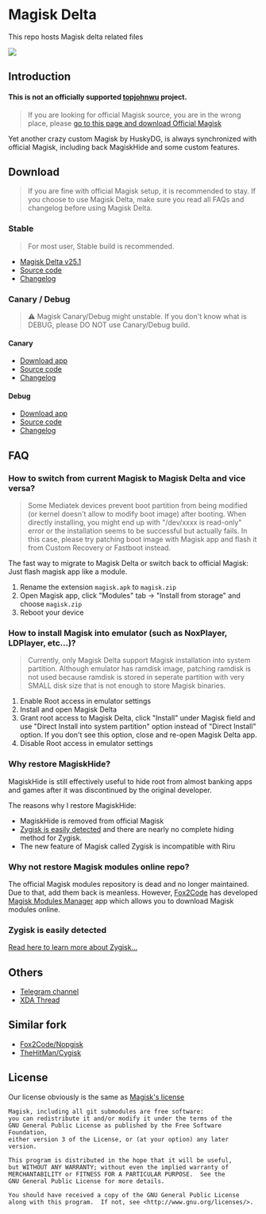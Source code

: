 # Magisk Delta

This repo hosts Magisk delta related files

![](https://github.com/topjohnwu/Magisk/raw/master/docs/images/logo.png)

## Introduction

#### **This is not an officially supported [topjohnwu](https://github.com/topjohnwu) project**. 

> If you are looking for official Magisk source, you are in the wrong place, please [go to this page and download Official Magisk](https://github.com/topjohnwu/Magisk)

Yet another crazy custom Magisk by HuskyDG, is always synchronized with official Magisk, including back MagiskHide and some custom features.

## Download

> If you are fine with official Magisk setup, it is recommended to stay. If you choose to use Magisk Delta, make sure you read all FAQs and changelog before using Magisk Delta.

### Stable

> For most user, Stable build is recommended.

- [Magisk Delta v25.1](https://huskydg.github.io/download/magisk/25.1-delta-2.apk)
- [Source code](https://huskydg.github.io/download/magisk/25.1-delta-2.zip)
- [Changelog](https://github.com/HuskyDG/magisk-files/blob/main/note_stable.md)


### Canary / Debug

> ⚠ Magisk Canary/Debug might unstable. If you don't know what is DEBUG, please DO NOT use Canary/Debug build.

#### Canary

- [Download app](https://huskydg.github.io/magisk-files/app-release.apk)
- [Source code](https://huskydg.github.io/magisk-files/source-code.zip)
- [Changelog](https://github.com/HuskyDG/magisk-files/blob/main/note.md)

#### Debug

- [Download app](https://huskydg.github.io/magisk-files/app-debug.apk)
- [Source code](https://huskydg.github.io/magisk-files/source-code_debug.zip)
- [Changelog](https://github.com/HuskyDG/magisk-files/blob/main/note_debug.md)

## FAQ

### How to switch from current Magisk to Magisk Delta and vice versa?

> Some Mediatek devices prevent boot partition from being modified (or kernel doesn't allow to modify boot image) after booting. When directly installing, you might end up with "/dev/xxxx is read-only" error or the installation seems to be successful but actually fails. In this case, please try patching boot image with Magisk app and flash it from Custom Recovery or Fastboot instead. 

The fast way to migrate to Magisk Delta or switch back to official Magisk: Just flash magisk app like a module.

1. Rename the extension `magisk.apk` to `magisk.zip`
2. Open Magisk app, click "Modules" tab -> "Install from storage" and choose `magisk.zip`
3. Reboot your device


### How to install Magisk into emulator (such as NoxPlayer, LDPlayer, etc...)?

> Currently, only Magisk Delta support Magisk installation into system partition. Although emulator has ramdisk image, patching ramdisk is not used because ramdisk is stored in seperate partition with very SMALL disk size that is not enough to store Magisk binaries.

1. Enable Root access in emulator settings
2. Install and open Magisk Delta
3. Grant root access to Magisk Delta, click "Install" under Magisk field and use "Direct Install into system partition" option instead of "Direct Install" option. If you don't see this option, close and re-open Magisk Delta app.
4. Disable Root access in emulator settings

### Why restore MagiskHide?

MagiskHide is still effectively useful to hide root from almost banking apps and games after it was discontinued by the original developer. 

The reasons why I restore MagiskHide:
- MagiskHide is removed from official Magisk
- [Zygisk is easily detected](#zygisk-is-easily-detected) and there are nearly no complete hiding method for Zygisk.
- The new feature of Magisk called Zygisk is incompatible with Riru

### Why not restore Magisk modules online repo?

The official Magisk modules repository is dead and no longer maintained. Due to that, add them back is meanless. However, [Fox2Code](https://github.com/Fox2Code) has developed [Magisk Modules Manager](https://github.com/Fox2Code/FoxMagiskModuleManager)  app which allows you to download Magisk modules online.

### Zygisk is easily detected

[Read here to learn more about Zygisk...](https://huskydg.github.io/blog/zygisk-can-be-detected-very-easily)


## Others

- [Telegram channel](https://t.me/magiskdelta)
- [XDA Thread](https://forum.xda-developers.com/t/discussion-custom-magisk-delta.4460555/#post-87060311)

## Similar fork

- [Fox2Code/Nopgisk](http://github.com/Fox2Code/Nopgisk)
- [TheHitMan/Cygisk](http://github.com/Cygisk/Cygisk)

## License

Our license obviously is the same as [Magisk's license](https://github.com/topjohnwu/Magisk#License)

```
Magisk, including all git submodules are free software:
you can redistribute it and/or modify it under the terms of the
GNU General Public License as published by the Free Software Foundation,
either version 3 of the License, or (at your option) any later version.

This program is distributed in the hope that it will be useful,
but WITHOUT ANY WARRANTY; without even the implied warranty of
MERCHANTABILITY or FITNESS FOR A PARTICULAR PURPOSE.  See the
GNU General Public License for more details.

You should have received a copy of the GNU General Public License
along with this program.  If not, see <http://www.gnu.org/licenses/>.
```
